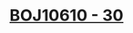 # [BOJ10610 - 30](https://www.acmicpc.net/problem/10610)
<!--tags: greedy, math, number theory, sorting, string-->
